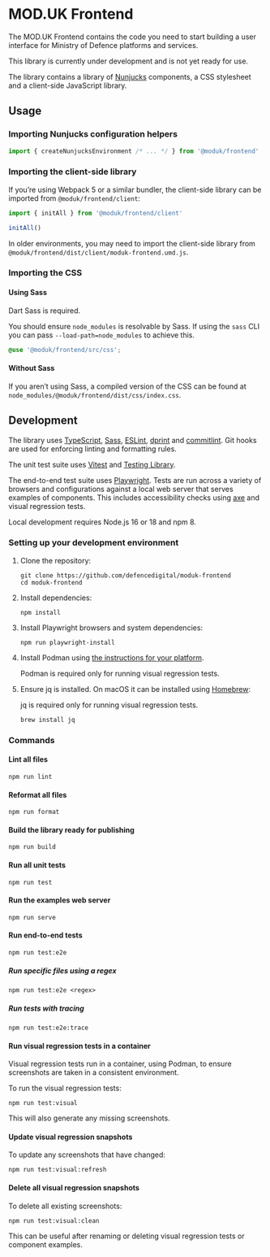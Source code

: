 # MOD.UK Frontend

The MOD.UK Frontend contains the code you need to start building a user
interface for Ministry of Defence platforms and services.

This library is currently under development and is not yet ready for use.

The library contains a library of [Nunjucks](https://www.typescriptlang.org)
components, a CSS stylesheet and a client-side JavaScript library.

## Usage

### Importing Nunjucks configuration helpers

```typescript
import { createNunjucksEnvironment /* ... */ } from '@moduk/frontend'
```

### Importing the client-side library

If you’re using Webpack 5 or a similar bundler, the client-side library can be
imported from `@moduk/frontend/client`:

```javascript
import { initAll } from '@moduk/frontend/client'

initAll()
```

In older environments, you may need to import the client-side library from
`@moduk/frontend/dist/client/moduk-frontend.umd.js`.

### Importing the CSS

#### Using Sass

Dart Sass is required.

You should ensure `node_modules` is resolvable by Sass. If using the `sass` CLI
you can pass `--load-path=node_modules` to achieve this.

```scss
@use '@moduk/frontend/src/css';
```

#### Without Sass

If you aren’t using Sass, a compiled version of the CSS can be found at
`node_modules/@moduk/frontend/dist/css/index.css`.

## Development

The library uses [TypeScript](https://www.typescriptlang.org),
[Sass](https://sass-lang.com), [ESLint](https://eslint.org),
[dprint](https://dprint.dev) and [commitlint](https://commitlint.js.org). Git
hooks are used for enforcing linting and formatting rules.

The unit test suite uses [Vitest](https://vitest.dev) and
[Testing Library](https://testing-library.com).

The end-to-end test suite uses [Playwright](https://playwright.dev/). Tests are
run across a variety of browsers and configurations against a local web server
that serves examples of components. This includes accessibility checks using
[axe](https://www.deque.com/axe/) and visual regression tests.

Local development requires Node.js 16 or 18 and npm 8.

### Setting up your development environment

1. Clone the repository:

   ```shell
   git clone https://github.com/defencedigital/moduk-frontend
   cd moduk-frontend
   ```

2. Install dependencies:

   ```shell
   npm install
   ```

3. Install Playwright browsers and system dependencies:

   ```shell
   npm run playwright-install
   ```

4. Install Podman using
   [the instructions for your platform](https://podman.io/getting-started/installation).

   Podman is required only for running visual regression tests.

5. Ensure jq is installed. On macOS it can be installed using
   [Homebrew](https://brew.sh/):

   jq is required only for running visual regression tests.

   ```shell
   brew install jq
   ```

### Commands

#### Lint all files

```shell
npm run lint
```

#### Reformat all files

```shell
npm run format
```

#### Build the library ready for publishing

```shell
npm run build
```

#### Run all unit tests

```shell
npm run test
```

#### Run the examples web server

```shell
npm run serve
```

#### Run end-to-end tests

```shell
npm run test:e2e
```

##### Run specific files using a regex

```shell
npm run test:e2e <regex>
```

##### Run tests with tracing

```shell
npm run test:e2e:trace
```

#### Run visual regression tests in a container

Visual regression tests run in a container, using Podman, to ensure screenshots
are taken in a consistent environment.

To run the visual regression tests:

```shell
npm run test:visual
```

This will also generate any missing screenshots.

#### Update visual regression snapshots

To update any screenshots that have changed:

```shell
npm run test:visual:refresh
```

#### Delete all visual regression snapshots

To delete all existing screenshots:

```shell
npm run test:visual:clean
```

This can be useful after renaming or deleting visual regression tests or
component examples.
